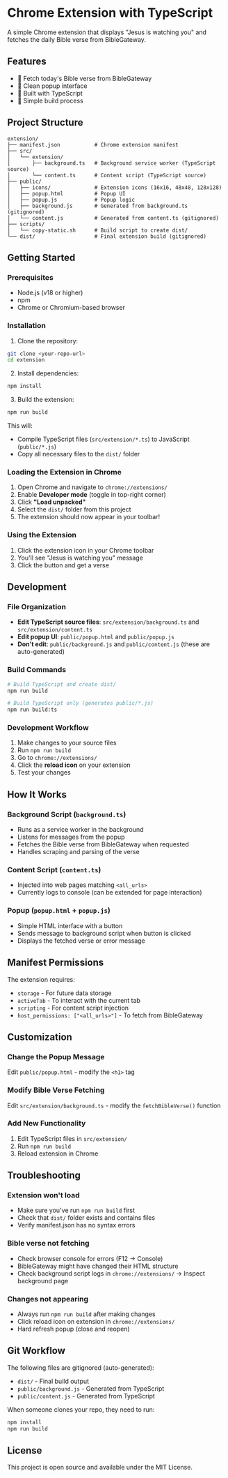 # Chrome Extension with TypeScript

A simple Chrome extension that displays "Jesus is watching you" and fetches the daily Bible verse from BibleGateway.

## Features

- 📖 Fetch today's Bible verse from BibleGateway
- 👀 Clean popup interface
- 🔧 Built with TypeScript
- 🚀 Simple build process

## Project Structure

```
extension/
├── manifest.json           # Chrome extension manifest
├── src/
│   └── extension/
│       ├── background.ts   # Background service worker (TypeScript source)
│       └── content.ts      # Content script (TypeScript source)
├── public/
│   ├── icons/              # Extension icons (16x16, 48x48, 128x128)
│   ├── popup.html          # Popup UI
│   ├── popup.js            # Popup logic
│   ├── background.js       # Generated from background.ts (gitignored)
│   └── content.js          # Generated from content.ts (gitignored)
├── scripts/
│   └── copy-static.sh      # Build script to create dist/
└── dist/                   # Final extension build (gitignored)
```

## Getting Started

### Prerequisites

- Node.js (v18 or higher)
- npm
- Chrome or Chromium-based browser

### Installation

1. Clone the repository:
```bash
git clone <your-repo-url>
cd extension
```

2. Install dependencies:
```bash
npm install
```

3. Build the extension:
```bash
npm run build
```

This will:
- Compile TypeScript files (`src/extension/*.ts`) to JavaScript (`public/*.js`)
- Copy all necessary files to the `dist/` folder

### Loading the Extension in Chrome

1. Open Chrome and navigate to `chrome://extensions/`
2. Enable **Developer mode** (toggle in top-right corner)
3. Click **"Load unpacked"**
4. Select the `dist/` folder from this project
5. The extension should now appear in your toolbar!

### Using the Extension

1. Click the extension icon in your Chrome toolbar
2. You'll see "Jesus is watching you" message
3. Click the button and get a verse

## Development

### File Organization

- **Edit TypeScript source files**: `src/extension/background.ts` and `src/extension/content.ts`
- **Edit popup UI**: `public/popup.html` and `public/popup.js`
- **Don't edit**: `public/background.js` and `public/content.js` (these are auto-generated)

### Build Commands

```bash
# Build TypeScript and create dist/
npm run build

# Build TypeScript only (generates public/*.js)
npm run build:ts
```

### Development Workflow

1. Make changes to your source files
2. Run `npm run build`
3. Go to `chrome://extensions/`
4. Click the **reload icon** on your extension
5. Test your changes

## How It Works

### Background Script (`background.ts`)
- Runs as a service worker in the background
- Listens for messages from the popup
- Fetches the Bible verse from BibleGateway when requested
- Handles scraping and parsing of the verse

### Content Script (`content.ts`)
- Injected into web pages matching `<all_urls>`
- Currently logs to console (can be extended for page interaction)

### Popup (`popup.html` + `popup.js`)
- Simple HTML interface with a button
- Sends message to background script when button is clicked
- Displays the fetched verse or error message

## Manifest Permissions

The extension requires:
- `storage` - For future data storage
- `activeTab` - To interact with the current tab
- `scripting` - For content script injection
- `host_permissions: ["<all_urls>"]` - To fetch from BibleGateway

## Customization

### Change the Popup Message
Edit `public/popup.html` - modify the `<h1>` tag

### Modify Bible Verse Fetching
Edit `src/extension/background.ts` - modify the `fetchBibleVerse()` function

### Add New Functionality
1. Edit TypeScript files in `src/extension/`
2. Run `npm run build`
3. Reload extension in Chrome

## Troubleshooting

### Extension won't load
- Make sure you've run `npm run build` first
- Check that `dist/` folder exists and contains files
- Verify manifest.json has no syntax errors

### Bible verse not fetching
- Check browser console for errors (F12 → Console)
- BibleGateway might have changed their HTML structure
- Check background script logs in `chrome://extensions/` → Inspect background page

### Changes not appearing
- Always run `npm run build` after making changes
- Click reload icon on extension in `chrome://extensions/`
- Hard refresh popup (close and reopen)

## Git Workflow

The following files are gitignored (auto-generated):
- `dist/` - Final build output
- `public/background.js` - Generated from TypeScript
- `public/content.js` - Generated from TypeScript

When someone clones your repo, they need to run:
```bash
npm install
npm run build
```

## License

This project is open source and available under the MIT License.
